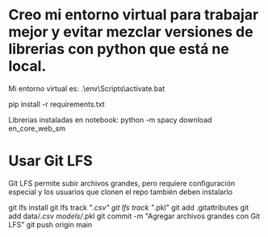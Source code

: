 # Creo mi entorno virtual para trabajar mejor y evitar mezclar versiones de librerias con python que está ne local. 

Mi entorno virtual es: .\env\Scripts\activate.bat

pip install -r requirements.txt

Librerias instaladas en notebook: python -m spacy download en_core_web_sm

# Usar Git LFS

Git LFS permite subir archivos grandes, 
pero requiere configuración especial
y los usuarios que clonen el repo también deben instalarlo

git lfs install
git lfs track "*.csv"
git lfs track "*.pkl"
git add .gitattributes
git add data/*.csv models/*.pkl
git commit -m "Agregar archivos grandes con Git LFS"
git push origin main